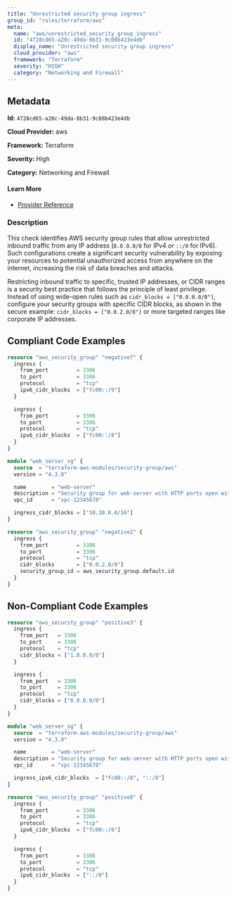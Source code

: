 ```yaml
---
title: "Unrestricted security group ingress"
group_id: "rules/terraform/aws"
meta:
  name: "aws/unrestricted_security_group_ingress"
  id: "4728cd65-a20c-49da-8b31-9c08b423e4db"
  display_name: "Unrestricted security group ingress"
  cloud_provider: "aws"
  framework: "Terraform"
  severity: "HIGH"
  category: "Networking and Firewall"
---
```

## Metadata

**Id:** `4728cd65-a20c-49da-8b31-9c08b423e4db`

**Cloud Provider:** aws

**Framework:** Terraform

**Severity:** High

**Category:** Networking and Firewall

#### Learn More

 - [Provider Reference](https://www.terraform.io/docs/providers/aws/r/security_group.html)

### Description

 This check identifies AWS security group rules that allow unrestricted inbound traffic from any IP address (`0.0.0.0/0` for IPv4 or `::/0` for IPv6). Such configurations create a significant security vulnerability by exposing your resources to potential unauthorized access from anywhere on the internet, increasing the risk of data breaches and attacks.

Restricting inbound traffic to specific, trusted IP addresses, or CIDR ranges is a security best practice that follows the principle of least privilege. Instead of using wide-open rules such as `cidr_blocks = ["0.0.0.0/0"]`, configure your security groups with specific CIDR blocks, as shown in the secure example: `cidr_blocks = ["0.0.2.0/0"]` or more targeted ranges like corporate IP addresses.


## Compliant Code Examples
```terraform
resource "aws_security_group" "negative7" {
  ingress {
    from_port         = 3306
    to_port           = 3306
    protocol          = "tcp"
    ipv6_cidr_blocks  = ["fc00::/9"]
  }

  ingress {
    from_port         = 3306
    to_port           = 3306
    protocol          = "tcp"
    ipv6_cidr_blocks  = ["fc00::/8"]
  }
}

```

```terraform
module "web_server_sg" {
  source  = "terraform-aws-modules/security-group/aws"
  version = "4.3.0"

  name        = "web-server"
  description = "Security group for web-server with HTTP ports open within VPC"
  vpc_id      = "vpc-12345678"

  ingress_cidr_blocks = ["10.10.0.0/16"]
}

```

```terraform
resource "aws_security_group" "negative2" {
  ingress {
    from_port         = 3306
    to_port           = 3306
    protocol          = "tcp"
    cidr_blocks       = ["0.0.2.0/0"]
    security_group_id = aws_security_group.default.id
  }
}

```
## Non-Compliant Code Examples
```terraform
resource "aws_security_group" "positive3" {
  ingress {
    from_port   = 3306
    to_port     = 3306
    protocol    = "tcp"
    cidr_blocks = ["1.0.0.0/0"]
  }

  ingress {
    from_port   = 3306
    to_port     = 3306
    protocol    = "tcp"
    cidr_blocks = ["0.0.0.0/0"]
  }
}

```

```terraform
module "web_server_sg" {
  source  = "terraform-aws-modules/security-group/aws"
  version = "4.3.0"

  name        = "web-server"
  description = "Security group for web-server with HTTP ports open within VPC"
  vpc_id      = "vpc-12345678"

  ingress_ipv6_cidr_blocks  = ["fc00::/8", "::/0"]
}

```

```terraform
resource "aws_security_group" "positive8" {
  ingress {
    from_port         = 3306
    to_port           = 3306
    protocol          = "tcp"
    ipv6_cidr_blocks  = ["fc00::/8"]
  }

  ingress {
    from_port         = 3306
    to_port           = 3306
    protocol          = "tcp"
    ipv6_cidr_blocks  = ["::/0"]
  }
}

```